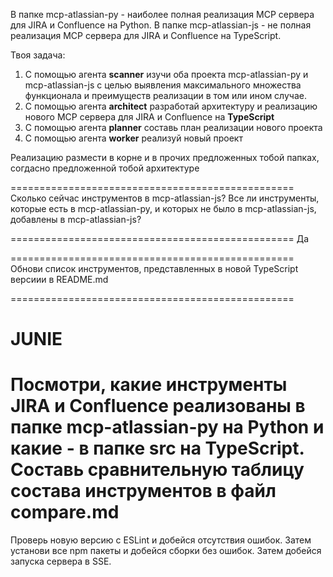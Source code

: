 В папке mcp-atlassian-py - наиболее полная реализация MCP сервера для JIRA и Confluence на Python.
В папке mcp-atlassian-js - не полная реализация MCP сервера для JIRA и Confluence на TypeScript.

Твоя задача:
1) С помощью агента **scanner** изучи оба проекта mcp-atlassian-py и mcp-atlassian-js с целью выявления максимального множества функционала и преимуществ реализации в том или ином случае.
2) С помощью агента **architect** разработай архитектуру и реализацию нового MCP сервера для JIRA и Confluence на **TypeScript**
3) С помощью агента **planner** составь план реализации нового проекта
4) С помощью агента **worker** реализуй новый проект

Реализацию размести в корне и в прочих предложенных тобой папках, согдасно предложенной тобой архитектуре

=================================================
Сколько сейчас инструментов в mcp-atlassian-js? Все ли инструменты, которые есть в mcp-atlassian-py, и которых не было в mcp-atlassian-js, добавлены в mcp-atlassian-js?

=================================================
Да

=================================================
Обнови список инструментов, представленных в новой TypeScript версиии в README.md

=================================================

JUNIE
=================================================
Посмотри, какие инструменты JIRA и Confluence реализованы в папке mcp-atlassian-py на Python и какие - в папке src на TypeScript.
Составь сравнительную таблицу состава инструментов в файл compare.md
=================================================
Проверь новую версию с ESLint и добейся отсутствия ошибок.
Затем установи все npm пакеты и добейся сборки без ошибок.
Затем добейся запуска сервера в SSE.
